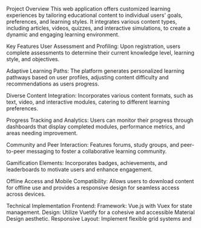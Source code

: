 Project Overview
This web application offers customized learning experiences by tailoring educational content to individual users' goals, preferences, and learning styles. It integrates various content types, including articles, videos, quizzes, and interactive simulations, to create a dynamic and engaging learning environment.

Key Features
User Assessment and Profiling: Upon registration, users complete assessments to determine their current knowledge level, learning style, and objectives.

Adaptive Learning Paths: The platform generates personalized learning pathways based on user profiles, adjusting content difficulty and recommendations as users progress.

Diverse Content Integration: Incorporates various content formats, such as text, video, and interactive modules, catering to different learning preferences.

Progress Tracking and Analytics: Users can monitor their progress through dashboards that display completed modules, performance metrics, and areas needing improvement.

Community and Peer Interaction: Features forums, study groups, and peer-to-peer messaging to foster a collaborative learning community.

Gamification Elements: Incorporates badges, achievements, and leaderboards to motivate users and enhance engagement.

Offline Access and Mobile Compatibility: Allows users to download content for offline use and provides a responsive design for seamless access across devices.

Technical Implementation
Frontend:
Framework: Vue.js with Vuex for state management.
Design: Utilize Vuetify for a cohesive and accessible Material Design aesthetic.
Responsive Layout: Implement flexible grid systems and
